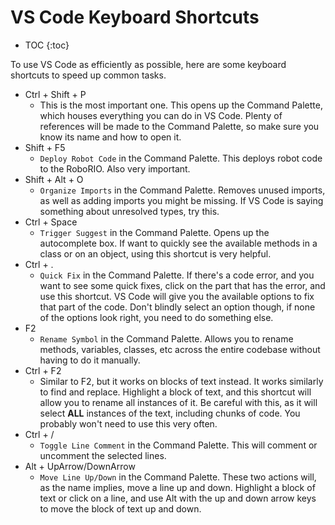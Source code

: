 # VS Code Keyboard Shortcuts
- TOC
{:toc}

To use VS Code as efficiently as possible, here are some keyboard shortcuts to speed up common tasks.

- Ctrl + Shift + P
  - This is the most important one. This opens up the Command Palette, which houses everything you can do in VS Code. Plenty of references will be made to the Command Palette, so make sure you know its name and how to open it.
- Shift + F5
  - `Deploy Robot Code` in the Command Palette. This deploys robot code to the RoboRIO. Also very important.
- Shift + Alt + O
  - `Organize Imports` in the Command Palette. Removes unused imports, as well as adding imports you might be missing. If VS Code is saying something about unresolved types, try this.
- Ctrl + Space
  - `Trigger Suggest` in the Command Palette. Opens up the autocomplete box. If want to quickly see the available methods in a class or on an object, using this shortcut is very helpful.
- Ctrl + .
  - `Quick Fix` in the Command Palette. If there's a code error, and you want to see some quick fixes, click on the part that has the error, and use this shortcut. VS Code will give you the available options to fix that part of the code. Don't blindly select an option though, if none of the options look right, you need to do something else.
- F2
  - `Rename Symbol` in the Command Palette. Allows you to rename methods, variables, classes, etc across the entire codebase without having to do it manually.
- Ctrl + F2
  - Similar to F2, but it works on blocks of text instead. It works similarly to find and replace. Highlight a block of text, and this shortcut will allow you to rename all instances of it. Be careful with this, as it will select **ALL** instances of the text, including chunks of code. You probably won't need to use this very often.
- Ctrl + /
  - `Toggle Line Comment` in the Command Palette. This will comment or uncomment the selected lines.
- Alt + UpArrow/DownArrow
  - `Move Line Up/Down` in the Command Palette. These two actions will, as the name implies, move a line up and down. Highlight a block of text or click on a line, and use Alt with the up and down arrow keys to move the block of text up and down.
